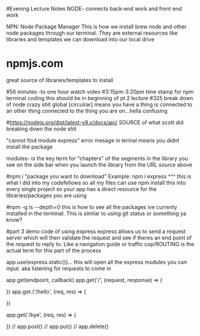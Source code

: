#Evening Lecture Notes
NODE- connects back-end work and front end work

NPN: Node Package Manager
This is how we install brew node and other node packages through our terminal. They are external resources like libraries and templates we can download into our local drive

# npmjs.com
great source of libraries/templates to install

#56 minutes -to one hour watch video
#3:15pm-3:20pm 
time stamp for npm terminal coding
this should be in beginning of pt 2 lecture
#325 break down of node crazy shit
global [circulrar] means you have a thing is connected to an other thing connected to the thing you are on...hella confusing

#https://nodejs.org/dist/latest-v9.x/docs/api/
SOURCE of what scott did breaking down the node shit

"cannot find module express" error mesage in terinal means you didnt install the package

modules- is the key term for "chapters" of the segments in the library you see on the side bar when you launch the library from the URL source above

#npm i "package you want to download"
Example: npm i express
^^^ this is what i did into my codefellows so all my files can use npm
install this into every single project so your app has a direct resource for the libraries/packages you are using

#npm -g ls --depth=0
this is how to see all the packages ive currenty installed in the terminal. This is similar to using git status or something ya know?

#part 3 demo code of using express
express allows us to send a request server which will then validate the request and see if theres an end point of the request to reply to. Like a navigation guide or traffic cop/ROUTING is the actual term for this part of the process

app.use(express.static())... this will open all the express modules you can input. aka listening for requests to come in

app.get(endpoint, callback)
app.get('/', (request, response) => {

})
app.get.('/hello', (req, res) => {

})

app.get('/bye', (req, res) => {

})
// app.post()
// app.put()
// app.delete()